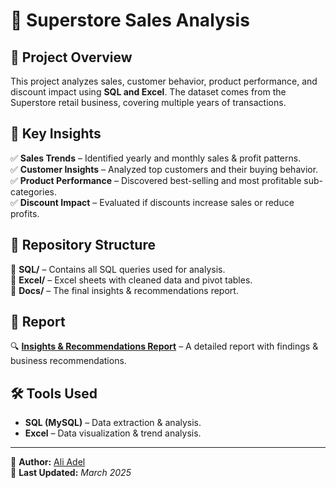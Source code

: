 # 🛒 Superstore Sales Analysis  

## 📌 Project Overview  
This project analyzes sales, customer behavior, product performance, and discount impact using **SQL and Excel**.
The dataset comes from the Superstore retail business, covering multiple years of transactions.  

## 🎯 Key Insights  
✅ **Sales Trends** – Identified yearly and monthly sales & profit patterns.  
✅ **Customer Insights** – Analyzed top customers and their buying behavior.  
✅ **Product Performance** – Discovered best-selling and most profitable sub-categories.  
✅ **Discount Impact** – Evaluated if discounts increase sales or reduce profits.  

## 📂 Repository Structure  
📁 **SQL/** – Contains all SQL queries used for analysis.  
📁 **Excel/** – Excel sheets with cleaned data and pivot tables.  
📁 **Docs/** – The final insights & recommendations report.  

## 📄 Report  
🔍 **[Insights & Recommendations Report](./Docs/Insights%20&%20reommendations.pdf)** – A detailed report with findings & business recommendations.  

## 🛠 Tools Used  
- **SQL (MySQL)** – Data extraction & analysis.  
- **Excel** – Data visualization & trend analysis.  



---

🔹 **Author:** [Ali Adel](https://github.com/Aliadel13)  
📅 **Last Updated:** *March 2025*  
